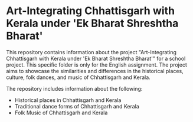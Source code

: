# Art-Integrating Chhattisgarh with Kerala under 'Ek Bharat Shreshtha Bharat'

This repository contains information about the project "Art-Integrating Chhattisgarh with Kerala under 'Ek Bharat Shreshtha Bharat'" for a school project. This specific folder is only for the English assignment. The project aims to showcase the similarities and differences in the historical places, culture, folk dances, and music of Chhattisgarh and Kerala.

The repository includes information about the following:
- Historical places in Chhattisgarh and Kerala
- Traditional dance forms of Chhattisgarh and Kerala
- Folk Music of Chhattisgarh and Kerala


